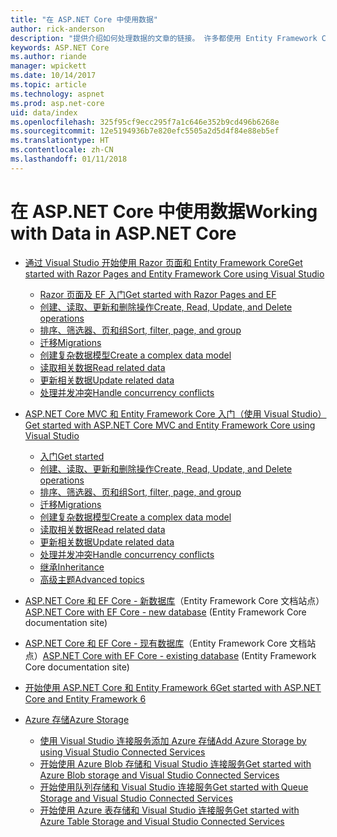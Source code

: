 ```yaml
---
title: "在 ASP.NET Core 中使用数据"
author: rick-anderson
description: "提供介绍如何处理数据的文章的链接。 许多都使用 Entity Framework Core。"
keywords: ASP.NET Core
ms.author: riande
manager: wpickett
ms.date: 10/14/2017
ms.topic: article
ms.technology: aspnet
ms.prod: asp.net-core
uid: data/index
ms.openlocfilehash: 325f95cf9ecc295f7a1c646e352b9cd496b6268e
ms.sourcegitcommit: 12e5194936b7e820efc5505a2d5d4f84e88eb5ef
ms.translationtype: HT
ms.contentlocale: zh-CN
ms.lasthandoff: 01/11/2018
---
```

# <a name="working-with-data-in-aspnet-core"></a><span data-ttu-id="ae0de-105">在 ASP.NET Core 中使用数据</span><span class="sxs-lookup"><span data-stu-id="ae0de-105">Working with Data in ASP.NET Core</span></span> 

* [<span data-ttu-id="ae0de-106">通过 Visual Studio 开始使用 Razor 页面和 Entity Framework Core</span><span class="sxs-lookup"><span data-stu-id="ae0de-106">Get started with Razor Pages and Entity Framework Core using Visual Studio</span></span>](xref:data/ef-rp/index)

   * [<span data-ttu-id="ae0de-107">Razor 页面及 EF 入门</span><span class="sxs-lookup"><span data-stu-id="ae0de-107">Get started with Razor Pages and EF</span></span>](xref:data/ef-rp/intro)
   * [<span data-ttu-id="ae0de-108">创建、读取、更新和删除操作</span><span class="sxs-lookup"><span data-stu-id="ae0de-108">Create, Read, Update, and Delete operations</span></span>](xref:data/ef-rp/crud)
   * [<span data-ttu-id="ae0de-109">排序、筛选器、页和组</span><span class="sxs-lookup"><span data-stu-id="ae0de-109">Sort, filter, page, and group</span></span>](xref:data/ef-rp/sort-filter-page)
   * [<span data-ttu-id="ae0de-110">迁移</span><span class="sxs-lookup"><span data-stu-id="ae0de-110">Migrations</span></span>](xref:data/ef-rp/migrations)
   * [<span data-ttu-id="ae0de-111">创建复杂数据模型</span><span class="sxs-lookup"><span data-stu-id="ae0de-111">Create a complex data model</span></span>](xref:data/ef-rp/complex-data-model)
   * [<span data-ttu-id="ae0de-112">读取相关数据</span><span class="sxs-lookup"><span data-stu-id="ae0de-112">Read related data</span></span>](xref:data/ef-rp/read-related-data)
   * [<span data-ttu-id="ae0de-113">更新相关数据</span><span class="sxs-lookup"><span data-stu-id="ae0de-113">Update related data</span></span>](xref:data/ef-rp/update-related-data)
   * [<span data-ttu-id="ae0de-114">处理并发冲突</span><span class="sxs-lookup"><span data-stu-id="ae0de-114">Handle concurrency conflicts</span></span>](xref:data/ef-rp/concurrency)

*   [<span data-ttu-id="ae0de-115">ASP.NET Core MVC 和 Entity Framework Core 入门（使用 Visual Studio）</span><span class="sxs-lookup"><span data-stu-id="ae0de-115">Get started with ASP.NET Core MVC and Entity Framework Core using Visual Studio</span></span>](ef-mvc/index.md)
    *   [<span data-ttu-id="ae0de-116">入门</span><span class="sxs-lookup"><span data-stu-id="ae0de-116">Get started</span></span>](ef-mvc/intro.md)
    *   [<span data-ttu-id="ae0de-117">创建、读取、更新和删除操作</span><span class="sxs-lookup"><span data-stu-id="ae0de-117">Create, Read, Update, and Delete operations</span></span>](xref:data/ef-mvc/crud)
    *   [<span data-ttu-id="ae0de-118">排序、筛选器、页和组</span><span class="sxs-lookup"><span data-stu-id="ae0de-118">Sort, filter, page, and group</span></span>](xref:data/ef-mvc/sort-filter-page)
    *   [<span data-ttu-id="ae0de-119">迁移</span><span class="sxs-lookup"><span data-stu-id="ae0de-119">Migrations</span></span>](xref:data/ef-mvc/migrations)
    *   [<span data-ttu-id="ae0de-120">创建复杂数据模型</span><span class="sxs-lookup"><span data-stu-id="ae0de-120">Create a complex data model</span></span>](ef-mvc/complex-data-model.md)
    *   [<span data-ttu-id="ae0de-121">读取相关数据</span><span class="sxs-lookup"><span data-stu-id="ae0de-121">Read related data</span></span>](ef-mvc/read-related-data.md)
    *   [<span data-ttu-id="ae0de-122">更新相关数据</span><span class="sxs-lookup"><span data-stu-id="ae0de-122">Update related data</span></span>](ef-mvc/update-related-data.md)
    *   [<span data-ttu-id="ae0de-123">处理并发冲突</span><span class="sxs-lookup"><span data-stu-id="ae0de-123">Handle concurrency conflicts</span></span>](ef-mvc/concurrency.md)
    *   [<span data-ttu-id="ae0de-124">继承</span><span class="sxs-lookup"><span data-stu-id="ae0de-124">Inheritance</span></span>](ef-mvc/inheritance.md)
    *   [<span data-ttu-id="ae0de-125">高级主题</span><span class="sxs-lookup"><span data-stu-id="ae0de-125">Advanced topics</span></span>](ef-mvc/advanced.md)
* <span data-ttu-id="ae0de-126">[ASP.NET Core 和 EF Core - 新数据库](https://docs.microsoft.com/ef/core/get-started/aspnetcore/new-db)（Entity Framework Core 文档站点）</span><span class="sxs-lookup"><span data-stu-id="ae0de-126">[ASP.NET Core with EF Core - new database](https://docs.microsoft.com/ef/core/get-started/aspnetcore/new-db) (Entity Framework Core documentation site)</span></span>
* <span data-ttu-id="ae0de-127">[ASP.NET Core 和 EF Core - 现有数据库](https://docs.microsoft.com/ef/core/get-started/aspnetcore/existing-db)（Entity Framework Core 文档站点）</span><span class="sxs-lookup"><span data-stu-id="ae0de-127">[ASP.NET Core with EF Core - existing database](https://docs.microsoft.com/ef/core/get-started/aspnetcore/existing-db) (Entity Framework Core documentation site)</span></span>
*   [<span data-ttu-id="ae0de-128">开始使用 ASP.NET Core 和 Entity Framework 6</span><span class="sxs-lookup"><span data-stu-id="ae0de-128">Get started with ASP.NET Core and Entity Framework 6</span></span>](entity-framework-6.md)
*   [<span data-ttu-id="ae0de-129">Azure 存储</span><span class="sxs-lookup"><span data-stu-id="ae0de-129">Azure Storage</span></span>](azure-storage/index.md)
    *   [<span data-ttu-id="ae0de-130">使用 Visual Studio 连接服务添加 Azure 存储</span><span class="sxs-lookup"><span data-stu-id="ae0de-130">Add Azure Storage by using Visual Studio Connected Services</span></span>](https://azure.microsoft.com/documentation/articles/vs-azure-tools-connected-services-storage/)
    *   [<span data-ttu-id="ae0de-131">开始使用 Azure Blob 存储和 Visual Studio 连接服务</span><span class="sxs-lookup"><span data-stu-id="ae0de-131">Get started with Azure Blob storage and Visual Studio Connected Services</span></span>](https://azure.microsoft.com/documentation/articles/vs-storage-aspnet5-getting-started-blobs/)
    *   [<span data-ttu-id="ae0de-132">开始使用队列存储和 Visual Studio 连接服务</span><span class="sxs-lookup"><span data-stu-id="ae0de-132">Get started with Queue Storage and Visual Studio Connected Services</span></span>](https://azure.microsoft.com/documentation/articles/vs-storage-aspnet5-getting-started-queues/)
    *   [<span data-ttu-id="ae0de-133">开始使用 Azure 表存储和 Visual Studio 连接服务</span><span class="sxs-lookup"><span data-stu-id="ae0de-133">Get started with Azure Table Storage and Visual Studio Connected Services</span></span>](https://azure.microsoft.com/documentation/articles/vs-storage-aspnet5-getting-started-tables/)

